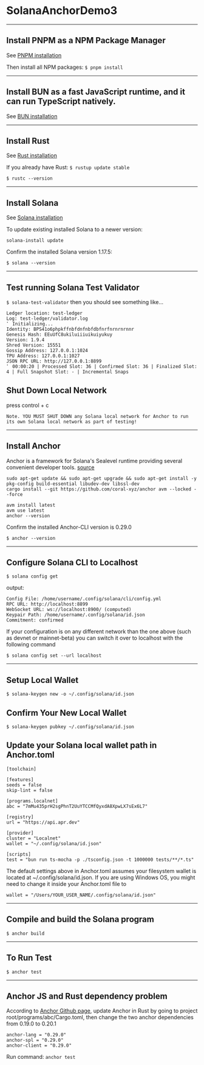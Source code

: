# SolanaAnchorDemo3

---

## Install PNPM as a NPM Package Manager

See [PNPM installation](https://pnpm.io/installation)

Then install all NPM packages:
`$ pnpm install`

---

## Install BUN as a fast JavaScript runtime, and it can run TypeScript natively.

See [BUN installation](https://bun.sh/docs/installation)

---

## Install Rust

See [Rust installation](https://www.rust-lang.org/tools/install)

If you already have Rust: `$ rustup update stable`

`$ rustc --version`

---

## Install Solana

See [Solana installation](https://docs.solana.com/cli/install-solana-cli-tools)

To update existing installed Solana to a newer version:

`solana-install update`

Confirm the installed Solana version 1.17.5:

`$ solana --version`

---

## Test running Solana Test Validator

`$ solana-test-validator`
then you should see something like...

```
Ledger location: test-ledger
Log: test-ledger/validator.log
⠁ Initializing...
Identity: BPS41o6phpkffnbfdnfnbfdbfnrfnrnrnrnnr
Genesis Hash: EEuUfC8ukiluiiiuikuiyukuy
Version: 1.9.4
Shred Version: 15551
Gossip Address: 127.0.0.1:1024
TPU Address: 127.0.0.1:1027
JSON RPC URL: http://127.0.0.1:8899
⠁ 00:00:20 | Processed Slot: 36 | Confirmed Slot: 36 | Finalized Slot: 4 | Full Snapshot Slot: - | Incremental Snaps
```

## Shut Down Local Network

press control + c

`Note. YOU MUST SHUT DOWN any Solana local network for Anchor to run its own Solana local network as part of testing!`

---

## Install Anchor

Anchor is a framework for Solana's Sealevel runtime providing several convenient developer tools.
[source](https://www.anchor-lang.com/docs/installation)

```
sudo apt-get update && sudo apt-get upgrade && sudo apt-get install -y pkg-config build-essential libudev-dev libssl-dev
cargo install --git https://github.com/coral-xyz/anchor avm --locked --force

avm install latest
avm use latest
anchor --version
```

Confirm the installed Anchor-CLI version is 0.29.0

`$ anchor --version`

---

## Configure Solana CLI to Localhost

`$ solana config get`

output:

```
Config File: /home/username/.config/solana/cli/config.yml
RPC URL: http://localhost:8899
WebSocket URL: ws://localhost:8900/ (computed)
Keypair Path: /home/username/.config/solana/id.json
Commitment: confirmed
```

If your configuration is on any different network than the one above (such as devnet or mainnet-beta) you can switch it over to localhost with the following command

`$ solana config set --url localhost`

---

## Setup Local Wallet

```
$ solana-keygen new -o ~/.config/solana/id.json
```

## Confirm Your New Local Wallet

```
$ solana-keygen pubkey ~/.config/solana/id.json
```

## Update your Solana local wallet path in Anchor.toml

```
[toolchain]

[features]
seeds = false
skip-lint = false

[programs.localnet]
abc = "7mMu435prH2sgPhnT2UuYTCCMfQyxdA8XpwLX7sEx6L7"

[registry]
url = "https://api.apr.dev"

[provider]
cluster = "Localnet"
wallet = "~/.config/solana/id.json"

[scripts]
test = "bun run ts-mocha -p ./tsconfig.json -t 1000000 tests/**/*.ts"

```

The default settings above in Anchor.toml assumes your filesystem wallet is located at ~/.config/solana/id.json. If you are using Windows OS, you might need to change it inside your Anchor.toml file to

```
wallet = "/Users/YOUR_USER_NAME/.config/solana/id.json"
```

---

## Compile and build the Solana program

`$ anchor build`

---

## To Run Test

`$ anchor test`

---

## Anchor JS and Rust dependency problem

According to [Anchor Github page](https://github.com/coral-xyz/anchor), update Anchor in Rust by going to project root/programs/abc/Cargo.toml, then change the two anchor dependencies from 0.19.0 to 0.20.1

```
anchor-lang = "0.29.0"
anchor-spl = "0.29.0"
anchor-client = "0.29.0"
```

Run command: `anchor test`
